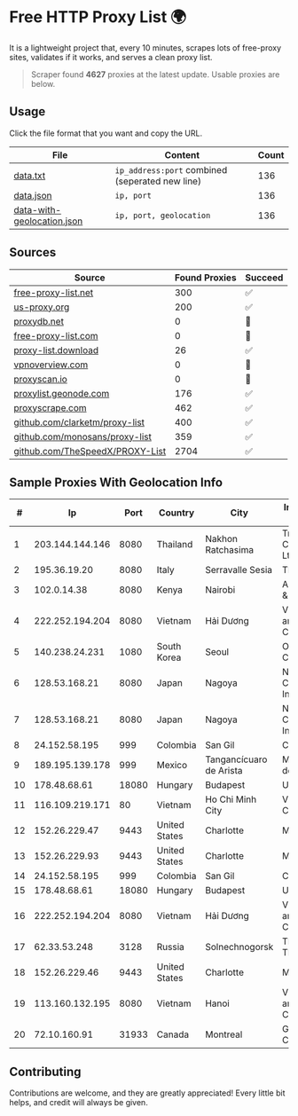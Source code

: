 
# Free HTTP Proxy List 🌍

It is a lightweight project that, every 10 minutes, scrapes lots of free-proxy sites, validates if it works, and serves a clean proxy list.


> Scraper found **4627** proxies at the latest update. Usable proxies are below.

## Usage

Click the file format that you want and copy the URL.


|File|Content|Count|
|----|-------|-----|
|[data.txt](https://raw.githubusercontent.com/themiralay/Proxy-List-World/master/data.txt)|`ip_address:port` combined (seperated new line)|136|
|[data.json](https://raw.githubusercontent.com/themiralay/Proxy-List-World/master/data.json)|`ip, port`|136|
|[data-with-geolocation.json](https://raw.githubusercontent.com/themiralay/Proxy-List-World/master/data-with-geolocation.json)|`ip, port, geolocation`|136|

## Sources

|Source|Found Proxies|Succeed|
|------|-------------|-------|
|[free-proxy-list.net](https://free-proxy-list.net)|300|✅|
|[us-proxy.org](https://www.us-proxy.org)|200|✅|
|[proxydb.net](http://proxydb.net)|0|🚫|
|[free-proxy-list.com](https://free-proxy-list.com/?page=&port=&type%5B%5D=http&type%5B%5D=https&up_time=0&search=Search)|0|🚫|
|[proxy-list.download](https://www.proxy-list.download/HTTP)|26|✅|
|[vpnoverview.com](https://vpnoverview.com/privacy/anonymous-browsing/free-proxy-servers)|0|🚫|
|[proxyscan.io](https://www.proxyscan.io)|0|🚫|
|[proxylist.geonode.com](https://proxylist.geonode.com/api/proxy-list?limit=300&page=1&sort_by=lastChecked&sort_type=desc&protocols=http,https)|176|✅|
|[proxyscrape.com](https://api.proxyscrape.com/v2/?request=displayproxies&protocol=http&timeout=10000&country=all&ssl=all&anonymity=all)|462|✅|
|[github.com/clarketm/proxy-list](https://raw.githubusercontent.com/clarketm/proxy-list/master/proxy-list-raw.txt)|400|✅|
|[github.com/monosans/proxy-list](https://raw.githubusercontent.com/monosans/proxy-list/main/proxies/http.txt)|359|✅|
|[github.com/TheSpeedX/PROXY-List](https://raw.githubusercontent.com/TheSpeedX/PROXY-List/master/http.txt)|2704|✅|


## Sample Proxies With Geolocation Info

|#|Ip|Port|Country|City|Internet Service Provider|
|-|--|----|-------|----|-------------------------|
|1|203.144.144.146|8080|Thailand|Nakhon Ratchasima|True Internet Corporation CO. Ltd.|
|2|195.36.19.20|8080|Italy|Serravalle Sesia|TELNET|
|3|102.0.14.38|8080|Kenya|Nairobi|Airtel KE Mobile & Fixed Internet|
|4|222.252.194.204|8080|Vietnam|Hải Dương|VietNam Post and Telecom Corporation|
|5|140.238.24.231|1080|South Korea|Seoul|Oracle Corporation|
|6|128.53.168.21|8080|Japan|Nagoya|NTT PC Communications, Inc.|
|7|128.53.168.21|8080|Japan|Nagoya|NTT PC Communications, Inc.|
|8|24.152.58.195|999|Colombia|San Gil|Calltopbx S.A.S.|
|9|189.195.139.178|999|Mexico|Tangancícuaro de Arista|Mega Cable, S.A. de C.V.|
|10|178.48.68.61|18080|Hungary|Budapest|UPC|
|11|116.109.219.171|80|Vietnam|Ho Chi Minh City|Viettel Corporation|
|12|152.26.229.47|9443|United States|Charlotte|MCNC|
|13|152.26.229.93|9443|United States|Charlotte|MCNC|
|14|24.152.58.195|999|Colombia|San Gil|Calltopbx S.A.S.|
|15|178.48.68.61|18080|Hungary|Budapest|UPC|
|16|222.252.194.204|8080|Vietnam|Hải Dương|VietNam Post and Telecom Corporation|
|17|62.33.53.248|3128|Russia|Solnechnogorsk|TRANS-TELECOM|
|18|152.26.229.46|9443|United States|Charlotte|MCNC|
|19|113.160.132.195|8080|Vietnam|Hanoi|VietNam Post and Telecom Corporation|
|20|72.10.160.91|31933|Canada|Montreal|GloboTech Communications|



## Contributing

Contributions are welcome, and they are greatly appreciated! Every
little bit helps, and credit will always be given.

